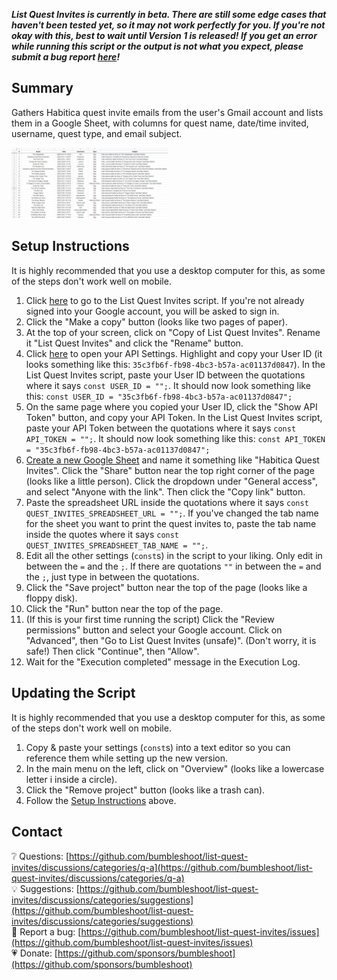 ***List Quest Invites is currently in beta. There are still some edge cases that haven't been tested yet, so it may not work perfectly for you. If you're not okay with this, best to wait until Version 1 is released! If you get an error while running this script or the output is not what you expect, please submit a bug report [here](https://github.com/bumbleshoot/list-quest-invites/issues)!***

## Summary
Gathers Habitica quest invite emails from the user's Gmail account and lists them in a Google Sheet, with columns for quest name, date/time invited, username, quest type, and email subject.

[<img title="Quest Invites spreadsheet" src="https://github.com/bumbleshoot/list-quest-invites/blob/main/list-quest-invites.png?raw=true" width="250">](https://github.com/bumbleshoot/list-quest-invites/blob/main/list-quest-invites.png?raw=true)

## Setup Instructions
It is highly recommended that you use a desktop computer for this, as some of the steps don't work well on mobile.
1. Click [here](https://script.google.com/d/1srhmJoKC1llImave5zCZ7C_cxgk-2ne3knkip1mbRw7lSTNcb76Gr_LY?usp=sharing) to go to the List Quest Invites script. If you're not already signed into your Google account, you will be asked to sign in.
3. Click the "Make a copy" button (looks like two pages of paper).
4. At the top of your screen, click on "Copy of List Quest Invites". Rename it "List Quest Invites" and click the "Rename" button.
5. Click [here](https://habitica.com/user/settings/api) to open your API Settings. Highlight and copy your User ID (it looks something like this: `35c3fb6f-fb98-4bc3-b57a-ac01137d0847`). In the List Quest Invites script, paste your User ID between the quotations where it says `const USER_ID = "";`. It should now look something like this: `const USER_ID = "35c3fb6f-fb98-4bc3-b57a-ac01137d0847";`
6. On the same page where you copied your User ID, click the "Show API Token" button, and copy your API Token. In the List Quest Invites script, paste your API Token between the quotations where it says `const API_TOKEN = "";`. It should now look something like this: `const API_TOKEN = "35c3fb6f-fb98-4bc3-b57a-ac01137d0847";`
7. [Create a new Google Sheet](https://sheets.google.com/create) and name it something like "Habitica Quest Invites". Click the "Share" button near the top right corner of the page (looks like a little person). Click the dropdown under "General access", and select "Anyone with the link". Then click the "Copy link" button.
8. Paste the spreadsheet URL inside the quotations where it says `const QUEST_INVITES_SPREADSHEET_URL = "";`. If you've changed the tab name for the sheet you want to print the quest invites to, paste the tab name inside the quotes where it says `const QUEST_INVITES_SPREADSHEET_TAB_NAME = "";`.
9. Edit all the other settings (`const`s) in the script to your liking. Only edit in between the `=` and the `;`. If there are quotations `""` in between the `=` and the `;`, just type in between the quotations.
10. Click the "Save project" button near the top of the page (looks like a floppy disk).
11. Click the "Run" button near the top of the page.
12. (If this is your first time running the script) Click the "Review permissions" button and select your Google account. Click on "Advanced", then "Go to List Quest Invites (unsafe)". (Don't worry, it is safe!) Then click "Continue", then "Allow".
13. Wait for the "Execution completed" message in the Execution Log.

## Updating the Script
It is highly recommended that you use a desktop computer for this, as some of the steps don't work well on mobile.
1. Copy & paste your settings (`const`s) into a text editor so you can reference them while setting up the new version.
2. In the main menu on the left, click on "Overview" (looks like a lowercase letter i inside a circle).
3. Click the "Remove project" button (looks like a trash can).
4. Follow the [Setup Instructions](#setup-instructions) above.

## Contact
❔ Questions: [https://github.com/bumbleshoot/list-quest-invites/discussions/categories/q-a](https://github.com/bumbleshoot/list-quest-invites/discussions/categories/q-a)  
💡 Suggestions: [https://github.com/bumbleshoot/list-quest-invites/discussions/categories/suggestions](https://github.com/bumbleshoot/list-quest-invites/discussions/categories/suggestions)  
🐞 Report a bug: [https://github.com/bumbleshoot/list-quest-invites/issues](https://github.com/bumbleshoot/list-quest-invites/issues)  
💗 Donate: [https://github.com/sponsors/bumbleshoot](https://github.com/sponsors/bumbleshoot)
